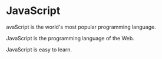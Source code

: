 # JavaScript

avaScript is the world's most popular programming language.

JavaScript is the programming language of the Web.

JavaScript is easy to learn.
